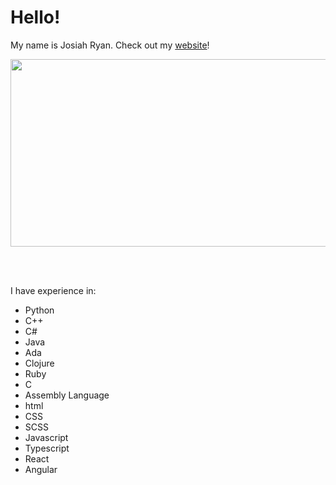 # Hello!

My name is Josiah Ryan. Check out my [website](https://jryanb0b.github.io/my-website/)!

<!-- taken from a github profile guide: https://www.sitepoint.com/github-profile-readme/ -->
<div align="center">
  <img src="https://media.giphy.com/media/dWesBcTLavkZuG35MI/giphy.gif" width="600" height="300"/>
</div>

<br/> <br/>

I have experience in:
- Python
- C++
- C#
- Java
- Ada
- Clojure
- Ruby
- C
- Assembly Language
- html
- CSS
- SCSS
- Javascript
- Typescript
- React
- Angular
